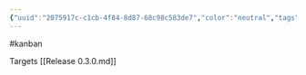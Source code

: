 ```yaml
---
{"uuid":"2075917c-c1cb-4f84-8d87-68c98c583de7","color":"neutral","tags":["kanban"],"embeds":[],"links":["Release 0.3.0.md"],"todos":{"done":[],"pending":[]}}
---
```

#kanban

Targets [[Release 0.3.0.md]]